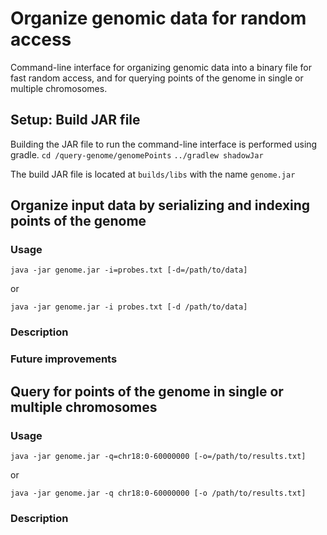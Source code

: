 # Organize genomic data for random access
Command-line interface for organizing genomic data into a binary file for fast random access, and for querying points of the genome in single or multiple chromosomes.

## Setup: Build JAR file
Building the JAR file to run the command-line interface is performed using gradle.
`cd /query-genome/genomePoints`
`../gradlew shadowJar`

The build JAR file is located at `builds/libs` with the name `genome.jar`

## Organize input data by serializing and indexing points of the genome
### Usage
`java -jar genome.jar -i=probes.txt [-d=/path/to/data]`

or

`java -jar genome.jar -i probes.txt [-d /path/to/data]`

### Description

### Future improvements

## Query for points of the genome in single or multiple chromosomes
### Usage
`java -jar genome.jar -q=chr18:0-60000000 [-o=/path/to/results.txt]`

or

`java -jar genome.jar -q chr18:0-60000000 [-o /path/to/results.txt]`

### Description
